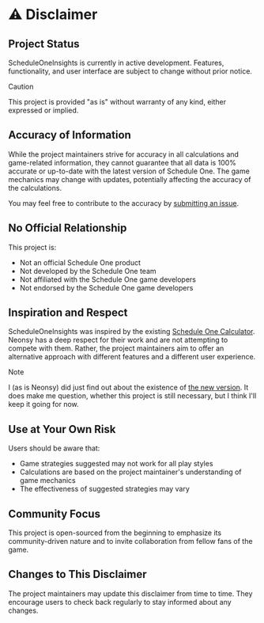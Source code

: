 # ⚠️ Disclaimer

## Project Status

ScheduleOneInsights is currently in active development.
Features, functionality, and user interface are subject to change without prior notice.

> [!CAUTION]
> This project is provided "as is" without warranty of any kind, either expressed or implied.

## Accuracy of Information

While the project maintainers strive for accuracy in all calculations and game-related information, they cannot guarantee that all data is 100% accurate or up-to-date with the latest version of Schedule One.
The game mechanics may change with updates, potentially affecting the accuracy of the calculations.

You may feel free to contribute to the accuracy by [submitting an issue](https://github.com/NeonSy/ScheduleOneInsights/issues).

## No Official Relationship

This project is:

-   Not an official Schedule One product
-   Not developed by the Schedule One team
-   Not affiliated with the Schedule One game developers
-   Not endorsed by the Schedule One game developers

## Inspiration and Respect

ScheduleOneInsights was inspired by the existing [Schedule One Calculator](https://schedule1-calculator.com).
Neonsy has a deep respect for their work and are not attempting to compete with them.
Rather, the project maintainers aim to offer an alternative approach with different features and a different user experience.

> [!NOTE]
> I (as is Neonsy) did just find out about the existence of [the new version](https://schedule1.tools).
> It does make me question, whether this project is still necessary, but I think I'll keep it going for now.

## Use at Your Own Risk

Users should be aware that:

-   Game strategies suggested may not work for all play styles
-   Calculations are based on the project maintainer's understanding of game mechanics
-   The effectiveness of suggested strategies may vary

## Community Focus

This project is open-sourced from the beginning to emphasize its community-driven nature and to invite collaboration from fellow fans of the game.

## Changes to This Disclaimer

The project maintainers may update this disclaimer from time to time.
They encourage users to check back regularly to stay informed about any changes.
